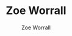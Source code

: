 ---
layout: archive
title: "Zoe Worrall"
author: "Zoe Worrall"
jobtitle: Undergraduate Researcher
bio:
excerpt: ""
author_profile: true
header:
  teaser: /assets/images/people/worral_zoe.png
---